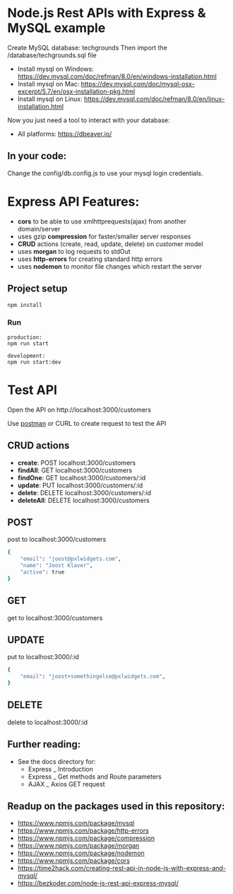 # Node.js Rest APIs with Express & MySQL example

Create MySQL database: techgrounds
Then import the /database/techgrounds.sql file

- Install mysql on Windows: https://dev.mysql.com/doc/refman/8.0/en/windows-installation.html
- Install mysql on Mac: https://dev.mysql.com/doc/mysql-osx-excerpt/5.7/en/osx-installation-pkg.html
- Install mysql on Linux: https://dev.mysql.com/doc/refman/8.0/en/linux-installation.html

Now you just need a tool to interact with your database:
- All platforms: https://dbeaver.io/

## In your code:
Change the config/db.config.js to use your mysql login credentials.


# Express API Features:
- **cors** to be able to use xmlhttprequests(ajax) from another domain/server
- uses gzip **compression** for faster/smaller server responses
- **CRUD** actions (create, read, update, delete) on customer model
- uses **morgan** to log requests to stdOut
- uses **http-errors** for creating standard http errors
- uses **nodemon** to monitor file changes which restart the server

## Project setup
```
npm install
```

### Run
```
production:
npm run start

development:
npm run start:dev
```

# Test API
Open the API on http://localhost:3000/customers

Use [postman](https://www.postman.com/) or CURL to create request to test the API

## CRUD actions
- **create**: POST localhost:3000/customers
- **findAll**: GET localhost:3000/customers
- **findOne**: GET localhost:3000/customers/:id
- **update**: PUT localhost:3000/customers/:id
- **delete**: DELETE localhost:3000/customers/:id
- **deleteAll**: DELETE localhost:3000/customers

## POST
post to localhost:3000/customers
```bash
{
	"email": "joost@pxlwidgets.com",
	"name": "Joost Klaver",
	"active": true
}
```

## GET
get to localhost:3000/customers

## UPDATE
put to localhost:3000/:id
```bash
{
	"email": "joost+somethingelse@pxlwidgets.com",
}
```

## DELETE
delete to localhost:3000/:id

## Further reading:
- See the docs directory for:
  - Express _ Introduction
  - Express _ Get methods and Route parameters
  - AJAX _ Axios GET request

## Readup on the packages used in this repository:
- https://www.npmjs.com/package/mysql
- https://www.npmjs.com/package/http-errors
- https://www.npmjs.com/package/compression
- https://www.npmjs.com/package/morgan
- https://www.npmjs.com/package/nodemon
- https://www.npmjs.com/package/cors
- https://time2hack.com/creating-rest-api-in-node-js-with-express-and-mysql/
- https://bezkoder.com/node-js-rest-api-express-mysql/





